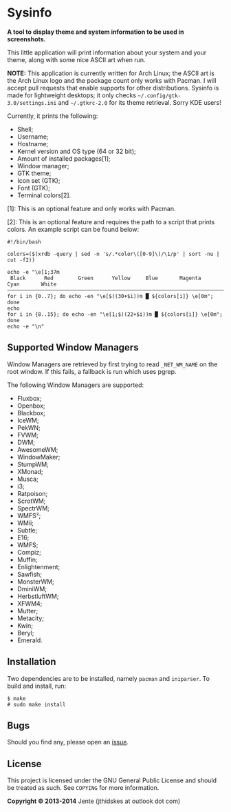 Sysinfo
=========

**A tool to display theme and system information to be used in screenshots.**

This little application will print information about your system and your theme, along with some nice ASCII art when run.

**NOTE:** This application is currently written for Arch Linux; the ASCII art is the Arch Linux logo and the package count only works with Pacman. I will accept pull requests that enable supports for other distributions. Sysinfo is made for lightweight desktops; it only checks `~/.config/gtk-3.0/settings.ini` and `~/.gtkrc-2.0` for its theme retrieval. Sorry KDE users!

Currently, it prints the following:
* Shell;
* Username;
* Hostname;
* Kernel version and OS type (64 or 32 bit);
* Amount of installed packages[1];
* Window manager;
* GTK theme;
* Icon set (GTK);
* Font (GTK);
* Terminal colors[2].

[1]: This is an optional feature and only works with Pacman.

[2]: This is an optional feature and requires the path to a script that prints colors. An example script can be found below:

	#!/bin/bash

	colors=($(xrdb -query | sed -n 's/.*color\([0-9]\)/\1/p' | sort -nu | cut -f2))

	echo -e "\e[1;37m
	 Black      Red        Green      Yellow     Blue       Magenta    Cyan       White
	───────────────────────────────────────────────────────────────────────────────────────\e[0m"
	for i in {0..7}; do echo -en "\e[$((30+$i))m █ ${colors[i]} \e[0m"; done
	echo
	for i in {8..15}; do echo -en "\e[1;$((22+$i))m █ ${colors[i]} \e[0m"; done
	echo -e "\n"

Supported Window Managers
--------------------------------------------------

Window Managers are retrieved by first trying to read `_NET_WM_NAME` on the root window. If this fails, a fallback is run which uses pgrep.

The following Window Managers are supported:

* Fluxbox;
* Openbox;
* Blackbox;
* IceWM;
* PekWN;
* FVWM;
* DWM;
* AwesomeWM;
* WindowMaker;
* StumpWM;
* XMonad;
* Musca;
* i3;
* Ratpoison;
* ScrotWM;
* SpectrWM;
* WMFS²;
* WMii;
* Subtle;
* E16;
* WMFS;
* Compiz;
* Muffin;
* Enlightenment;
* Sawfish;
* MonsterWM;
* DminiWM;
* HerbstluftWM;
* XFWM4;
* Mutter;
* Metacity;
* Kwin;
* Beryl;
* Emerald.

Installation
------------

Two dependencies are to be installed, namely `pacman` and `iniparser`.
To build and install, run:

	$ make
	# sudo make install

Bugs
----

Should you find any, please open an [issue][bug].

[bug]: https://github.com/Unia/sysinfo

License
-------
This project is licensed under the GNU General Public License and should be treated as such. See `COPYING` for more information.

**Copyright © 2013-2014** Jente (jthidskes at outlook dot com)
